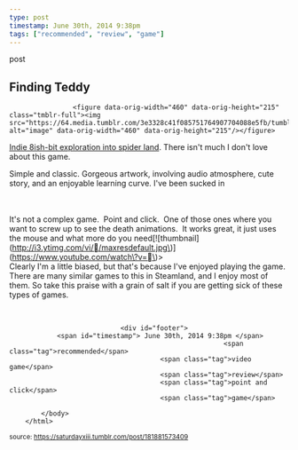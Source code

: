 ```yaml
---
type: post
timestamp: June 30th, 2014 9:38pm
tags: ["recommended", "review", "game"]
---
```

post
## Finding Teddy ##
                    <figure data-orig-width="460" data-orig-height="215" class="tmblr-full"><img src="https://64.media.tumblr.com/3e3328c41f085751764907704088e5fb/tumblr_inline_pl38skvIpH1rnrp45_540.jpg" alt="image" data-orig-width="460" data-orig-height="215"/></figure>
<a href="https://steamcommunity.com/app/259600" target="_blank">Indie 8ish-bit exploration into spider land</a>. There isn't much I don't love about this game.

Simple and classic. Gorgeous artwork, involving audio atmosphere, cute story, and an enjoyable learning curve. I've been sucked in

<br/><br/>It's not a complex game.  Point and click.  One of those ones where you want to screw up to see the death animations.  It works great, it just uses the mouse and what more do you need\[!\[thumbnail\]\(http://i3.ytimg.com/vi//maxresdefault.jpg\)\]\(https://www.youtube.com/watch\?v=\)><br/>Clearly I'm a little biased, but that's because I've enjoyed playing the game. There are many similar games to this in Steamland, and I enjoy most of them. So take this praise with a grain of salt if you are getting sick of these types of games.

<br/>

                
                
                
                
                
                
                                <div id="footer">
                <span id="timestamp"> June 30th, 2014 9:38pm </span>
                                                          <span class="tag">recommended</span>
                                          <span class="tag">video game</span>
                                          <span class="tag">review</span>
                                          <span class="tag">point and click</span>
                                          <span class="tag">game</span>
                                                    
            </body>
        </html>

        
<small>source: https://saturdayxiii.tumblr.com/post/181881573409</small>